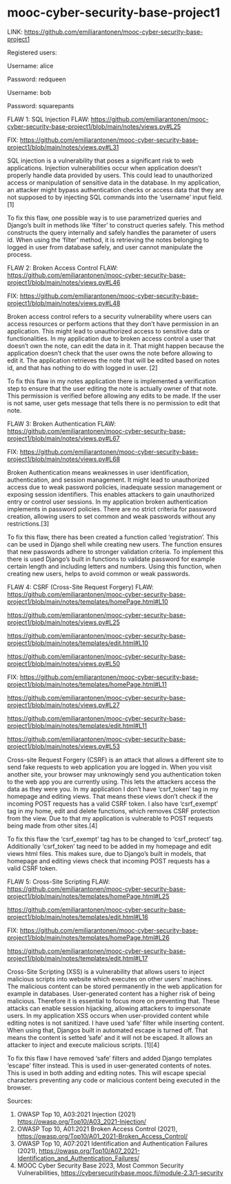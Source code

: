 # mooc-cyber-security-base-project1
LINK: https://github.com/emiliarantonen/mooc-cyber-security-base-project1

Registered users:

Username: alice

Password: redqueen


Username: bob

Password: squarepants

FLAW 1: SQL Injection
FLAW: https://github.com/emiliarantonen/mooc-cyber-security-base-project1/blob/main/notes/views.py#L25

FIX: https://github.com/emiliarantonen/mooc-cyber-security-base-project1/blob/main/notes/views.py#L31

SQL injection is a vulnerability that poses a significant risk to web applications. Injection vulnerabilities occur when application doesn’t properly handle data provided by users. This could lead to unauthorized access or manipulation of sensitive data in the database. In my application, an attacker might bypass authentication checks or access data that they are not supposed to by injecting SQL commands into the ‘username’ input field. [1]

To fix this flaw, one possible way is to use parametrized queries and Django’s built in methods like ‘filter’ to construct queries safely. This method constructs the query internally and safely handles the parameter of users id. When using the ‘filter’ method, it is retrieving the notes belonging to logged in user from database safely, and user cannot manipulate the process.

FLAW 2: Broken Access Control
FLAW: https://github.com/emiliarantonen/mooc-cyber-security-base-project1/blob/main/notes/views.py#L46

FIX: https://github.com/emiliarantonen/mooc-cyber-security-base-project1/blob/main/notes/views.py#L48

Broken access control refers to a security vulnerability where users can access resources or perform actions that they don’t have permission in an application. This might lead to unauthorized access to sensitive data or functionalities. In my application due to broken access control a user that doesn’t own the note, can edit the data in it. That might happen because the application doesn’t check that the user owns the note before allowing to edit it. The application retrieves the note that will be edited based on notes id, and that has nothing to do with logged in user. [2]

To fix this flaw in my notes application there is implemented a verification step to ensure that the user editing the note is actually owner of that note. This permission is verified before allowing any edits to be made. If the user is not same, user gets message that tells there is no permission to edit that note.

FLAW 3: Broken Authentication
FLAW: https://github.com/emiliarantonen/mooc-cyber-security-base-project1/blob/main/notes/views.py#L67

FIX: https://github.com/emiliarantonen/mooc-cyber-security-base-project1/blob/main/notes/views.py#L68

Broken Authentication means weaknesses in user identification, authentication, and session management. It might lead to unauthorized access due to weak password policies, inadequate session management or exposing session identifiers. This enables attackers to gain unauthorized entry or control user sessions. In my application broken authentication implements in password policies. There are no strict criteria for password creation, allowing users to set common and weak passwords without any restrictions.[3]

To fix this flaw, there has been created a function called ‘registration’. This can be used in Django shell while creating new users. The function ensures that new passwords adhere to stronger validation criteria. To implement this there is used Django’s built in functions to validate password for example certain length and including letters and numbers. Using this function, when creating new users, helps to avoid common or weak passwords. 

FLAW 4: CSRF (Cross-Site Request Forgery)
FLAW:  https://github.com/emiliarantonen/mooc-cyber-security-base-project1/blob/main/notes/templates/homePage.html#L10

https://github.com/emiliarantonen/mooc-cyber-security-base-project1/blob/main/notes/views.py#L25

https://github.com/emiliarantonen/mooc-cyber-security-base-project1/blob/main/notes/templates/edit.html#L10

https://github.com/emiliarantonen/mooc-cyber-security-base-project1/blob/main/notes/views.py#L50


FIX: https://github.com/emiliarantonen/mooc-cyber-security-base-project1/blob/main/notes/templates/homePage.html#L11

https://github.com/emiliarantonen/mooc-cyber-security-base-project1/blob/main/notes/views.py#L27

https://github.com/emiliarantonen/mooc-cyber-security-base-project1/blob/main/notes/templates/edit.html#L11

https://github.com/emiliarantonen/mooc-cyber-security-base-project1/blob/main/notes/views.py#L53


Cross-site Request Forgery (CSRF) is an attack that allows a different site to send fake requests to web application you are logged in. When you visit another site, your browser may unknowingly send you authentication token to the web app you are currently using. This lets the attackers access the data as they were you. In my application I don’t have ‘csrf_token’ tag in my homepage and editing views. That means these views don’t check if the incoming POST requests has a valid CSRF token. I also have ‘csrf_exempt’ tag in my home, edit and delete functions, which removes CSRF protection from the view. Due to that my application is vulnerable to POST requests being made from other sites.[4]

To fix this flaw the ‘csrf_exempt’ tag has to be changed to ‘csrf_protect’ tag. Additionally ‘csrf_token’ tag need to be added in my homepage and edit views html files. This makes sure, due to Django’s built in models, that homepage and editing views check that incoming POST requests has a valid CSRF token. 


FLAW 5: Cross-Site Scripting
FLAW: https://github.com/emiliarantonen/mooc-cyber-security-base-project1/blob/main/notes/templates/homePage.html#L25

 https://github.com/emiliarantonen/mooc-cyber-security-base-project1/blob/main/notes/templates/edit.html#L16


FIX: https://github.com/emiliarantonen/mooc-cyber-security-base-project1/blob/main/notes/templates/homePage.html#L26

 https://github.com/emiliarantonen/mooc-cyber-security-base-project1/blob/main/notes/templates/edit.html#L17


Cross-Site Scripting (XSS) is a vulnerability that allows users to inject malicious scripts into website which executes on other users’ machines. The malicious content can be stored permanently in the web application for example in databases. User-generated content has a higher risk of being malicious. Therefore it is essential to focus more on preventing that. These attacks can enable session hijacking, allowing attackers to impersonate users. In my application XSS occurs when user-provided content while editing notes is not sanitized. I have used ‘safe’ filter while inserting content. When using that, Djangos built in automated escape is turned off. That means the content is setted ’safe’ and it will not be escaped. It allows an attacker to inject and execute malicious scripts. [1][4]

To fix this flaw I have removed ‘safe’ filters and added Django templates ‘escape’ filter instead. This is used in user-generated contents of notes. This is used in both adding and editing notes. This will escape special characters preventing any code or malicious content being executed in the browser. 

Sources:
1.	 OWASP Top 10, A03:2021 Injection (2021) https://owasp.org/Top10/A03_2021-Injection/
2.	OWASP Top 10, A01:2021 Broken Access Control (2021), https://owasp.org/Top10/A01_2021-Broken_Access_Control/
3.	OWASP Top 10, A07:2021 Identification and Authentication Failures (2021), https://owasp.org/Top10/A07_2021-Identification_and_Authentication_Failures/
4.	MOOC Cyber Security Base 2023, Most Common Security Vulnerabilities, https://cybersecuritybase.mooc.fi/module-2.3/1-security


